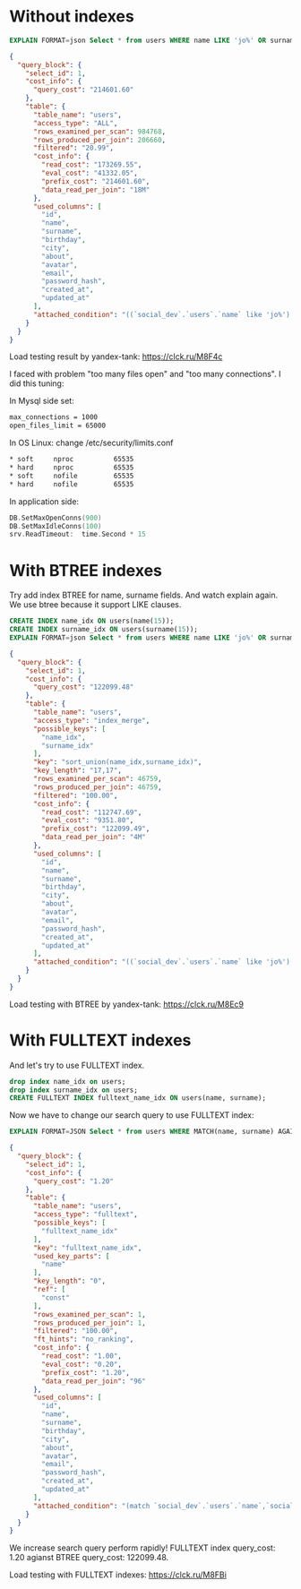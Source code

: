 # Without indexes
```sql 
EXPLAIN FORMAT=json Select * from users WHERE name LIKE 'jo%' OR surname LIKE 'jo%';
```
```json
{
  "query_block": {
    "select_id": 1,
    "cost_info": {
      "query_cost": "214601.60"
    },
    "table": {
      "table_name": "users",
      "access_type": "ALL",
      "rows_examined_per_scan": 984768,
      "rows_produced_per_join": 206660,
      "filtered": "20.99",
      "cost_info": {
        "read_cost": "173269.55",
        "eval_cost": "41332.05",
        "prefix_cost": "214601.60",
        "data_read_per_join": "18M"
      },
      "used_columns": [
        "id",
        "name",
        "surname",
        "birthday",
        "city",
        "about",
        "avatar",
        "email",
        "password_hash",
        "created_at",
        "updated_at"
      ],
      "attached_condition": "((`social_dev`.`users`.`name` like 'jo%') or (`social_dev`.`users`.`surname` like 'jo%'))"
    }
  }
}
```
Load testing result by yandex-tank:
https://clck.ru/M8F4c

I faced with problem "too many files open" and "too many connections".
I did this tuning:

In Mysql side set:
```bash
max_connections = 1000
open_files_limit = 65000
```
In OS Linux:
change /etc/security/limits.conf
```bash
* soft     nproc          65535
* hard     nproc          65535
* soft     nofile         65535
* hard     nofile         65535
```
In application side:
```go
DB.SetMaxOpenConns(900)
DB.SetMaxIdleConns(100)
srv.ReadTimeout:  time.Second * 15
```

# With BTREE indexes
Try add index BTREE for name, surname fields. And watch explain again. We use btree because it support LIKE clauses.
```sql
CREATE INDEX name_idx ON users(name(15));
CREATE INDEX surname_idx ON users(surname(15));
EXPLAIN FORMAT=json Select * from users WHERE name LIKE 'jo%' OR surname LIKE 'jo%';
```
```json
{
  "query_block": {
    "select_id": 1,
    "cost_info": {
      "query_cost": "122099.48"
    },
    "table": {
      "table_name": "users",
      "access_type": "index_merge",
      "possible_keys": [
        "name_idx",
        "surname_idx"
      ],
      "key": "sort_union(name_idx,surname_idx)",
      "key_length": "17,17",
      "rows_examined_per_scan": 46759,
      "rows_produced_per_join": 46759,
      "filtered": "100.00",
      "cost_info": {
        "read_cost": "112747.69",
        "eval_cost": "9351.80",
        "prefix_cost": "122099.49",
        "data_read_per_join": "4M"
      },
      "used_columns": [
        "id",
        "name",
        "surname",
        "birthday",
        "city",
        "about",
        "avatar",
        "email",
        "password_hash",
        "created_at",
        "updated_at"
      ],
      "attached_condition": "((`social_dev`.`users`.`name` like 'jo%') or (`social_dev`.`users`.`surname` like 'jo%'))"
    }
  }
} 
```
Load testing with BTREE by yandex-tank:
https://clck.ru/M8Ec9

# With FULLTEXT indexes
And let's try to use FULLTEXT index.
```sql
drop index name_idx on users;
drop index surname_idx on users;
CREATE FULLTEXT INDEX fulltext_name_idx ON users(name, surname);
```
Now we have to change our search query to use FULLTEXT index:
```sql
EXPLAIN FORMAT=JSON Select * from users WHERE MATCH(name, surname) AGAINST ('+jo*' IN BOOLEAN MODE);
```
```json
{
  "query_block": {
    "select_id": 1,
    "cost_info": {
      "query_cost": "1.20"
    },
    "table": {
      "table_name": "users",
      "access_type": "fulltext",
      "possible_keys": [
        "fulltext_name_idx"
      ],
      "key": "fulltext_name_idx",
      "used_key_parts": [
        "name"
      ],
      "key_length": "0",
      "ref": [
        "const"
      ],
      "rows_examined_per_scan": 1,
      "rows_produced_per_join": 1,
      "filtered": "100.00",
      "ft_hints": "no_ranking",
      "cost_info": {
        "read_cost": "1.00",
        "eval_cost": "0.20",
        "prefix_cost": "1.20",
        "data_read_per_join": "96"
      },
      "used_columns": [
        "id",
        "name",
        "surname",
        "birthday",
        "city",
        "about",
        "avatar",
        "email",
        "password_hash",
        "created_at",
        "updated_at"
      ],
      "attached_condition": "(match `social_dev`.`users`.`name`,`social_dev`.`users`.`surname` against ('+jo*' in boolean mode))"
    }
  }
}
```
We increase search query perform rapidly! FULLTEXT index query_cost: 1.20 agianst BTREE query_cost: 122099.48.

Load testing with FULLTEXT indexes:
https://clck.ru/M8FBi


